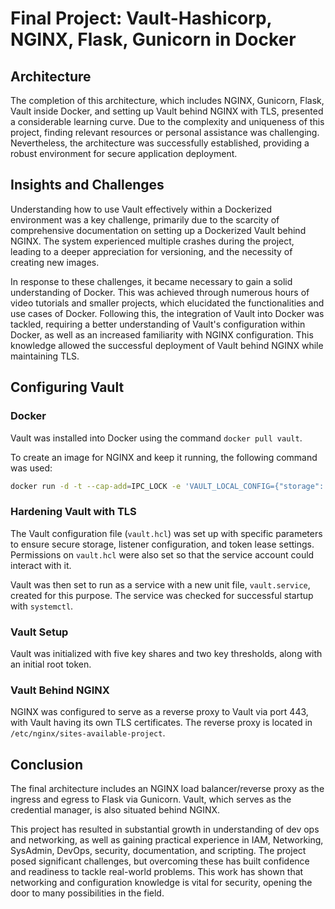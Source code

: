 # Final Project: Vault-Hashicorp, NGINX, Flask, Gunicorn in Docker

## Architecture

The completion of this architecture, which includes NGINX, Gunicorn, Flask, Vault inside Docker, and setting up Vault behind NGINX with TLS, presented a considerable learning curve. Due to the complexity and uniqueness of this project, finding relevant resources or personal assistance was challenging. Nevertheless, the architecture was successfully established, providing a robust environment for secure application deployment.

## Insights and Challenges

Understanding how to use Vault effectively within a Dockerized environment was a key challenge, primarily due to the scarcity of comprehensive documentation on setting up a Dockerized Vault behind NGINX. The system experienced multiple crashes during the project, leading to a deeper appreciation for versioning, and the necessity of creating new images.

In response to these challenges, it became necessary to gain a solid understanding of Docker. This was achieved through numerous hours of video tutorials and smaller projects, which elucidated the functionalities and use cases of Docker. Following this, the integration of Vault into Docker was tackled, requiring a better understanding of Vault's configuration within Docker, as well as an increased familiarity with NGINX configuration. This knowledge allowed the successful deployment of Vault behind NGINX while maintaining TLS.

## Configuring Vault

### Docker

Vault was installed into Docker using the command `docker pull vault`.

To create an image for NGINX and keep it running, the following command was used:

```bash
docker run -d -t --cap-add=IPC_LOCK -e 'VAULT_LOCAL_CONFIG={"storage": {"file": {"path": "/vault/file"}}, "listener": [{"tcp": { "address": "0.0.0.0:8200", "tls_disable": true}}], "default_lease_ttl": "168h", "max_lease_ttl": "720h", "ui": true}' -p 8200:8200 vault server
```
### Hardening Vault with TLS

The Vault configuration file (`vault.hcl`) was set up with specific parameters to ensure secure storage, listener configuration, and token lease settings. Permissions on `vault.hcl` were also set so that the service account could interact with it.

Vault was then set to run as a service with a new unit file, `vault.service`, created for this purpose. The service was checked for successful startup with `systemctl`.

### Vault Setup

Vault was initialized with five key shares and two key thresholds, along with an initial root token.

### Vault Behind NGINX

NGINX was configured to serve as a reverse proxy to Vault via port 443, with Vault having its own TLS certificates. The reverse proxy is located in `/etc/nginx/sites-available-project`.

## Conclusion

The final architecture includes an NGINX load balancer/reverse proxy as the ingress and egress to Flask via Gunicorn. Vault, which serves as the credential manager, is also situated behind NGINX. 

This project has resulted in substantial growth in understanding of dev ops and networking, as well as gaining practical experience in IAM, Networking, SysAdmin, DevOps, security, documentation, and scripting. The project posed significant challenges, but overcoming these has built confidence and readiness to tackle real-world problems. This work has shown that networking and configuration knowledge is vital for security, opening the door to many possibilities in the field.
